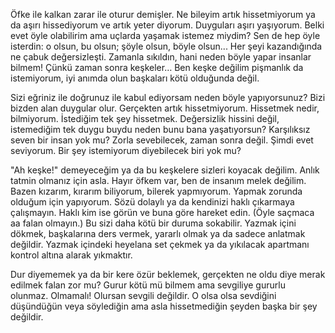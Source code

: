 Öfke ile kalkan zarar ile oturur demişler. Ne bileyim artık hissetmiyorum ya da aşırı hissediyorum ve artık yeter diyorum. Duyguları aşırı yaşıyorum. Belki evet öyle olabilirim ama uçlarda yaşamak istemez miydim? Sen de hep öyle isterdin: o olsun, bu olsun; şöyle olsun, böyle olsun... Her şeyi kazandığında ne çabuk değersizleşti. Zamanla sıkıldın, hani neden böyle yapar insanlar bilmem! Çünkü zaman sonra keşkeler… Ben keşke değilim pişmanlık da istemiyorum, iyi anımda olun başkaları kötü olduğunda değil.

Sizi eğriniz ile doğrunuz ile kabul ediyorsam neden böyle yapıyorsunuz?  Bizi bizden alan duygular olur. Gerçekten artık hissetmiyorum. Hissetmek nedir, bilmiyorum. İstediğim tek şey hissetmek. Değersizlik hissini değil, istemediğim tek duygu buydu neden bunu bana yaşatıyorsun? Karşılıksız seven bir insan yok mu? Zorla sevebilecek, zaman sonra değil. Şimdi evet seviyorum. Bir şey istemiyorum diyebilecek biri yok mu?

"Ah keşke!" demeyeceğim ya da bu keşkelere sizleri koyacak değilim. Anlık tatmin olmanız için asla. Hayır öfkem var, ben de insanım melek değilim. Bazen kızarım, kırarım biliyorum, bilerek yapmıyorum. Yapmak zorunda olduğum için yapıyorum. Sözü dolaylı ya da kendinizi haklı çıkarmaya çalışmayın. Haklı kim ise görün ve buna göre hareket edin. (Öyle saçmaca aa falan olmayın.) Bu sizi daha kötü bir duruma sokabilir. Yazmak içini dökmek, başkalarına ders vermek, yararlı olmak ya da sadece anlatmak değildir. Yazmak içindeki heyelana set çekmek ya da yıkılacak apartmanı kontrol altına alarak yıkmaktır.

Dur diyememek ya da bir kere özür beklemek, gerçekten ne oldu diye merak edilmek falan zor mu? Gurur kötü mü bilmem ama sevgiliye gururlu olunmaz. Olmamalı! Olursan sevgili değildir. O olsa olsa sevdiğini düşündüğün veya söylediğin ama asla hissetmediğin şeyden başka bir şey değildir.

